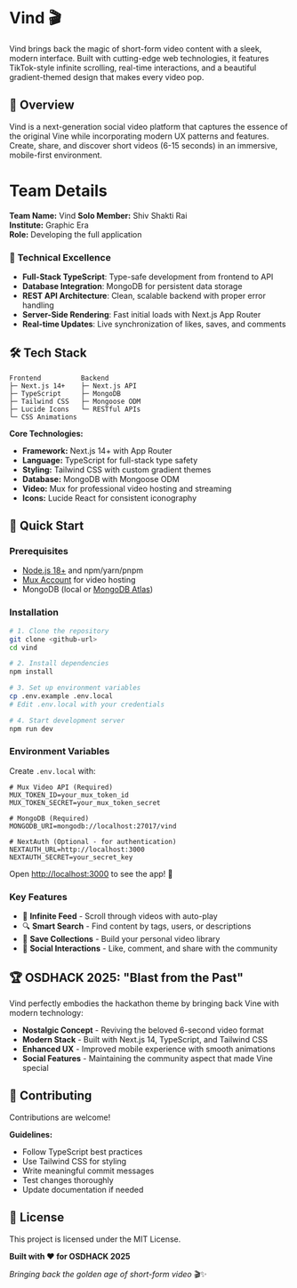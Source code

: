 # Vind 🎬

Vind brings back the magic of short-form video content with a sleek, modern interface. Built with cutting-edge web technologies, it features TikTok-style infinite scrolling, real-time interactions, and a beautiful gradient-themed design that makes every video pop.

## 🌟 Overview

Vind is a next-generation social video platform that captures the essence of the original Vine while incorporating modern UX patterns and features. Create, share, and discover short videos (6-15 seconds) in an immersive, mobile-first environment.

# Team Details
**Team Name:** Vind
**Solo Member:** Shiv Shakti Rai   
**Institute:** Graphic Era   
**Role:** Developing the full application


### 🚀 **Technical Excellence**
- **Full-Stack TypeScript**: Type-safe development from frontend to API
- **Database Integration**: MongoDB for persistent data storage
- **REST API Architecture**: Clean, scalable backend with proper error handling
- **Server-Side Rendering**: Fast initial loads with Next.js App Router
- **Real-time Updates**: Live synchronization of likes, saves, and comments

## 🛠️ Tech Stack

```
Frontend          Backend           
├─ Next.js 14+    ├─ Next.js API     
├─ TypeScript     ├─ MongoDB         
├─ Tailwind CSS   ├─ Mongoose ODM    
├─ Lucide Icons   └─ RESTful APIs   
└─ CSS Animations                   
```

**Core Technologies:**
- **Framework:** Next.js 14+ with App Router
- **Language:** TypeScript for full-stack type safety
- **Styling:** Tailwind CSS with custom gradient themes
- **Database:** MongoDB with Mongoose ODM
- **Video:** Mux for professional video hosting and streaming
- **Icons:** Lucide React for consistent iconography


## 🚀 Quick Start

### Prerequisites
- [Node.js 18+](https://nodejs.org/) and npm/yarn/pnpm
- [Mux Account](https://dashboard.mux.com/) for video hosting
- MongoDB (local or [MongoDB Atlas](https://www.mongodb.com/atlas))

### Installation

```bash
# 1. Clone the repository
git clone <github-url>
cd vind

# 2. Install dependencies
npm install

# 3. Set up environment variables
cp .env.example .env.local
# Edit .env.local with your credentials

# 4. Start development server
npm run dev
```

### Environment Variables
Create `.env.local` with:
```env
# Mux Video API (Required)
MUX_TOKEN_ID=your_mux_token_id
MUX_TOKEN_SECRET=your_mux_token_secret

# MongoDB (Required)
MONGODB_URI=mongodb://localhost:27017/vind

# NextAuth (Optional - for authentication)
NEXTAUTH_URL=http://localhost:3000
NEXTAUTH_SECRET=your_secret_key
```

Open [http://localhost:3000](http://localhost:3000) to see the app! 🎉


### Key Features
- 🎯 **Infinite Feed** - Scroll through videos with auto-play
- 🔍 **Smart Search** - Find content by tags, users, or descriptions  
- 💾 **Save Collections** - Build your personal video library
- 👥 **Social Interactions** - Like, comment, and share with the community

## 🏆 OSDHACK 2025: "Blast from the Past"

Vind perfectly embodies the hackathon theme by bringing back Vine with modern technology:
- **Nostalgic Concept** - Reviving the beloved 6-second video format
- **Modern Stack** - Built with Next.js 14, TypeScript, and Tailwind CSS
- **Enhanced UX** - Improved mobile experience with smooth animations
- **Social Features** - Maintaining the community aspect that made Vine special

## 🤝 Contributing

Contributions are welcome! 

**Guidelines:**
- Follow TypeScript best practices
- Use Tailwind CSS for styling  
- Write meaningful commit messages
- Test changes thoroughly
- Update documentation if needed

## 📄 License

This project is licensed under the MIT License.

**Built with ❤️ for OSDHACK 2025**

*Bringing back the golden age of short-form video* 🎬✨

